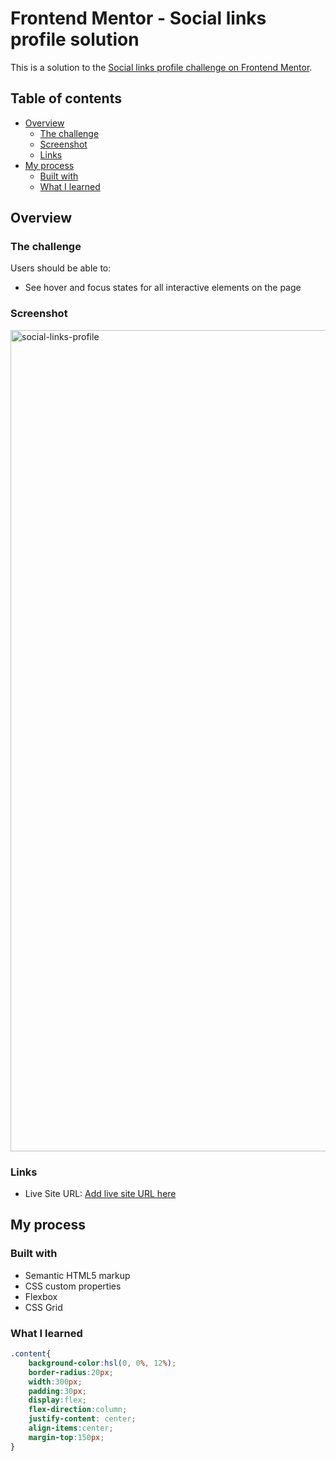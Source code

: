 # Frontend Mentor - Social links profile solution

This is a solution to the [Social links profile challenge on Frontend Mentor](https://www.frontendmentor.io/challenges/social-links-profile-UG32l9m6dQ). 
## Table of contents

- [Overview](#overview)
  - [The challenge](#the-challenge)
  - [Screenshot](#screenshot)
  - [Links](#links)
- [My process](#my-process)
  - [Built with](#built-with)
  - [What I learned](#what-i-learned)

## Overview

### The challenge

Users should be able to:

- See hover and focus states for all interactive elements on the page

### Screenshot
<img width="1314" alt="social-links-profile" src="https://github.com/user-attachments/assets/24aa38a6-abbc-479d-89a5-b821020b87b6">

### Links

- Live Site URL: [Add live site URL here](https://your-live-site-url.com)

## My process

### Built with

- Semantic HTML5 markup
- CSS custom properties
- Flexbox
- CSS Grid

### What I learned

```css
.content{
    background-color:hsl(0, 0%, 12%);
    border-radius:20px;
    width:300px;
    padding:30px;
    display:flex;
    flex-direction:column;
    justify-content: center;
    align-items:center;
    margin-top:150px;
}
```
